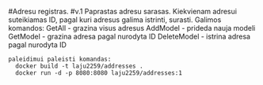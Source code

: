 #Adresu registras.
#v.1 Paprastas adresu sarasas. Kiekvienam adresui suteikiamas ID, pagal kuri adresus galima istrinti, surasti.
    Galimos komandos: GetAll - grazina visus adresus
                      AddModel - prideda nauja modeli
                      GetModel - grazina adresa pagal nurodyta ID
                      DeleteModel - istrina adresa pagal nurodyta ID

    paleidimui paleisti komandas:
      docker build -t laju2259/addresses .
      docker run -d -p 8080:8080 laju2259/addresses:1
